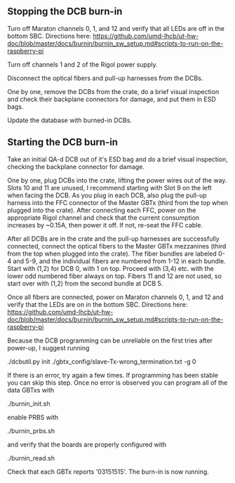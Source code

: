 ## Stopping the DCB burn-in

Turn off Maraton channels 0, 1, and 12 and verify that all LEDs are off in the bottom SBC.
Directions here: https://github.com/umd-lhcb/ut-hw-doc/blob/master/docs/burnin/burnin_sw_setup.md#scripts-to-run-on-the-raspberry-pi

Turn off channels 1 and 2 of the Rigol power supply.

Disconnect the optical fibers and pull-up harnesses from the DCBs.

One by one, remove the DCBs from the crate, do a brief visual inspection and check their backplane connectors for damage, and put them in ESD bags.

Update the database with burned-in DCBs.

## Starting the DCB burn-in

Take an initial QA-d DCB out of it's ESD bag and do a brief visual inspection, checking the backplane connector for damage.

One by one, plug DCBs into the crate, lifting the power wires out of the way.  Slots 10 and 11 are unused, I recommend starting with Slot 9 on the left when facing the DCB.  As you plug in each DCB, also plug the pull-up harness into the FFC connector of the Master GBTx (third from the top when plugged into the crate).  After connecting each FFC, power on the appropriate Rigol channel and check that the current consumption increases by ~0.15A, then power it off.  If not, re-seat the FFC cable.

After all DCBs are in the crate and the pull-up harnesses are successfully connected, connect the optical fibers to the Master GBTx mezzanines (third from the top when plugged into the crate).  The fiber bundles are labeled 0-4 and 5-9, and the individual fibers are numbered from 1-12 in each bundle.  Start with (1,2) for DCB 0, with 1 on top.  Proceed with (3,4) etc. with the lower odd numbered fiber always on top.  Fibers 11 and 12 are not used, so start over with (1,2) from the second bundle at DCB 5.

Once all fibers are connected, power on Maraton channels 0, 1, and 12 and verify that the LEDs are on in the bottom SBC.
Directions here: https://github.com/umd-lhcb/ut-hw-doc/blob/master/docs/burnin/burnin_sw_setup.md#scripts-to-run-on-the-raspberry-pi

Because the DCB programming can be unreliable on the first tries after power-up, I suggest running 

./dcbutil.py init ./gbtx_config/slave-Tx-wrong_termination.txt -g 0 

If there is an error, try again a few times.  If programming has been stable you can skip this step.  Once no error is observed you can program all of the data GBTxs with

./burnin_init.sh

enable PRBS with

./burnin_prbs.sh

and verify that the boards are properly configured with

./burnin_read.sh

Check that each GBTx reports '03151515'.  The burn-in is now running.
